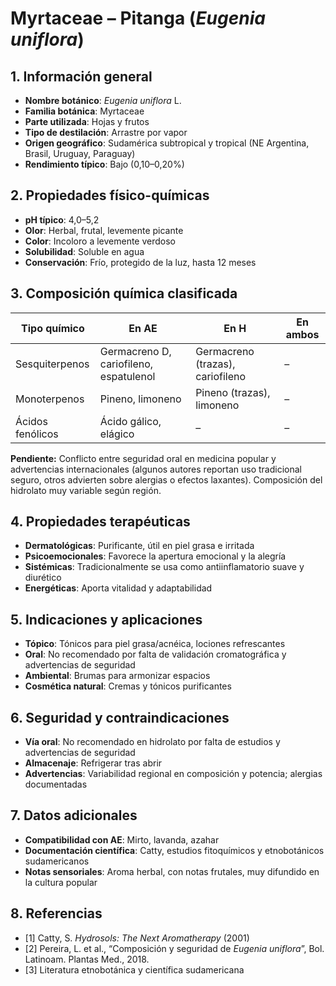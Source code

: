 # Myrtaceae – Pitanga (*Eugenia uniflora*)

## 1. Información general
- **Nombre botánico**: *Eugenia uniflora* L.
- **Familia botánica**: Myrtaceae
- **Parte utilizada**: Hojas y frutos
- **Tipo de destilación**: Arrastre por vapor
- **Origen geográfico**: Sudamérica subtropical y tropical (NE Argentina, Brasil, Uruguay, Paraguay)
- **Rendimiento típico**: Bajo (0,10–0,20%)

## 2. Propiedades físico-químicas
- **pH típico**: 4,0–5,2
- **Olor**: Herbal, frutal, levemente picante
- **Color**: Incoloro a levemente verdoso
- **Solubilidad**: Soluble en agua
- **Conservación**: Frío, protegido de la luz, hasta 12 meses

## 3. Composición química clasificada
| Tipo químico     | En AE                                   | En H                             | En ambos         |
|-----------------|------------------------------------------|-----------------------------------|------------------|
| Sesquiterpenos  | Germacreno D, cariofileno, espatulenol  | Germacreno (trazas), cariofileno  | –                |
| Monoterpenos    | Pineno, limoneno                        | Pineno (trazas), limoneno         | –                |
| Ácidos fenólicos| Ácido gálico, elágico                   | –                                 | –                |

**Pendiente:** Conflicto entre seguridad oral en medicina popular y advertencias internacionales (algunos autores reportan uso tradicional seguro, otros advierten sobre alergias o efectos laxantes). Composición del hidrolato muy variable según región.

## 4. Propiedades terapéuticas
- **Dermatológicas**: Purificante, útil en piel grasa e irritada
- **Psicoemocionales**: Favorece la apertura emocional y la alegría
- **Sistémicas**: Tradicionalmente se usa como antiinflamatorio suave y diurético
- **Energéticas**: Aporta vitalidad y adaptabilidad

## 5. Indicaciones y aplicaciones
- **Tópico**: Tónicos para piel grasa/acnéica, lociones refrescantes
- **Oral**: No recomendado por falta de validación cromatográfica y advertencias de seguridad
- **Ambiental**: Brumas para armonizar espacios
- **Cosmética natural**: Cremas y tónicos purificantes

## 6. Seguridad y contraindicaciones
- **Vía oral**: No recomendado en hidrolato por falta de estudios y advertencias de seguridad
- **Almacenaje**: Refrigerar tras abrir
- **Advertencias**: Variabilidad regional en composición y potencia; alergias documentadas

## 7. Datos adicionales
- **Compatibilidad con AE**: Mirto, lavanda, azahar
- **Documentación científica**: Catty, estudios fitoquímicos y etnobotánicos sudamericanos
- **Notas sensoriales**: Aroma herbal, con notas frutales, muy difundido en la cultura popular

## 8. Referencias
- [1] Catty, S. *Hydrosols: The Next Aromatherapy* (2001)
- [2] Pereira, L. et al., “Composición y seguridad de *Eugenia uniflora*”, Bol. Latinoam. Plantas Med., 2018.
- [3] Literatura etnobotánica y científica sudamericana

